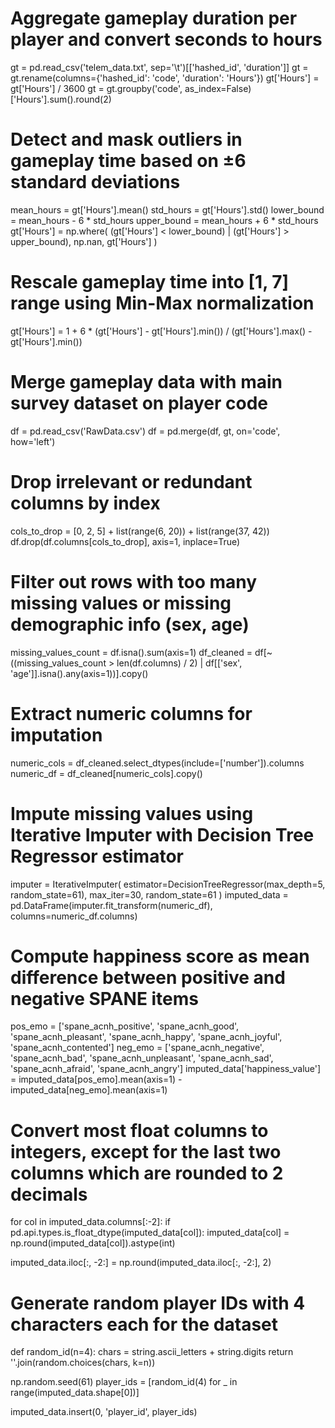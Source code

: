 # Aggregate gameplay duration per player and convert seconds to hours
gt = pd.read_csv('telem_data.txt', sep='\t')[['hashed_id', 'duration']]
gt = gt.rename(columns={'hashed_id': 'code', 'duration': 'Hours'})
gt['Hours'] = gt['Hours'] / 3600
gt = gt.groupby('code', as_index=False)['Hours'].sum().round(2)

# Detect and mask outliers in gameplay time based on ±6 standard deviations
mean_hours = gt['Hours'].mean()
std_hours = gt['Hours'].std()
lower_bound = mean_hours - 6 * std_hours
upper_bound = mean_hours + 6 * std_hours
gt['Hours'] = np.where(
    (gt['Hours'] < lower_bound) | (gt['Hours'] > upper_bound),
    np.nan,
    gt['Hours']
)

# Rescale gameplay time into [1, 7] range using Min-Max normalization
gt['Hours'] = 1 + 6 * (gt['Hours'] - gt['Hours'].min()) / (gt['Hours'].max() - gt['Hours'].min())

# Merge gameplay data with main survey dataset on player code
df = pd.read_csv('RawData.csv')
df = pd.merge(df, gt, on='code', how='left')

# Drop irrelevant or redundant columns by index
cols_to_drop = [0, 2, 5] + list(range(6, 20)) + list(range(37, 42))
df.drop(df.columns[cols_to_drop], axis=1, inplace=True)

# Filter out rows with too many missing values or missing demographic info (sex, age)
missing_values_count = df.isna().sum(axis=1)
df_cleaned = df[~((missing_values_count > len(df.columns) / 2) | df[['sex', 'age']].isna().any(axis=1))].copy()

# Extract numeric columns for imputation
numeric_cols = df_cleaned.select_dtypes(include=['number']).columns
numeric_df = df_cleaned[numeric_cols].copy()

# Impute missing values using Iterative Imputer with Decision Tree Regressor estimator
imputer = IterativeImputer(
    estimator=DecisionTreeRegressor(max_depth=5, random_state=61),
    max_iter=30,
    random_state=61
)
imputed_data = pd.DataFrame(imputer.fit_transform(numeric_df), columns=numeric_df.columns)

# Compute happiness score as mean difference between positive and negative SPANE items
pos_emo = ['spane_acnh_positive', 'spane_acnh_good', 'spane_acnh_pleasant', 
           'spane_acnh_happy', 'spane_acnh_joyful', 'spane_acnh_contented']
neg_emo = ['spane_acnh_negative', 'spane_acnh_bad', 'spane_acnh_unpleasant',
           'spane_acnh_sad', 'spane_acnh_afraid', 'spane_acnh_angry']
imputed_data['happiness_value'] = imputed_data[pos_emo].mean(axis=1) - imputed_data[neg_emo].mean(axis=1)

# Convert most float columns to integers, except for the last two columns which are rounded to 2 decimals
for col in imputed_data.columns[:-2]:
    if pd.api.types.is_float_dtype(imputed_data[col]):
        imputed_data[col] = np.round(imputed_data[col]).astype(int)

imputed_data.iloc[:, -2:] = np.round(imputed_data.iloc[:, -2:], 2)

# Generate random player IDs with 4 characters each for the dataset
def random_id(n=4):
    chars = string.ascii_letters + string.digits
    return ''.join(random.choices(chars, k=n))

np.random.seed(61)
player_ids = [random_id(4) for _ in range(imputed_data.shape[0])]

imputed_data.insert(0, 'player_id', player_ids)
